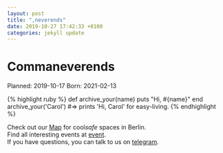 ```yaml
---
layout: post
title: ",neverends"
date: 2019-10-27 17:42:33 +0100
categories: jekyll update
---
```

# Commaneverends

Planned: 2019-10-17 
Born: 2021-02-13

{% highlight ruby %}
def archive_your(name)
  puts "Hi, #{name}"
end
archive_your('Carol')
#=> prints 'Hi, Carol' for easy-living.
{% endhighlight %}

Check out our [Map][comma-places] for cool*safe* spaces in Berlin. <br>
Find all interesting events at [event][comma-event]. <br>
If you have questions, you can talk to us on [telegram][comma-chat].

[comma-places]: https://commaneverends.github.io/map/
[comma-event]: https://commaneverends.github.io/event/
[comma-chat]: https://web.telegram.org/#/im?p=@commaneverends
